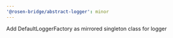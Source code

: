 ```yaml
---
'@rosen-bridge/abstract-logger': minor
---
```


Add DefaultLoggerFactory as mirrored singleton class for logger
